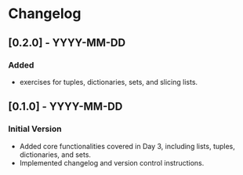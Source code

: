 # Changelog 
## [0.2.0] - YYYY-MM-DD
### Added
- exercises for tuples, dictionaries, sets, and slicing lists.
## [0.1.0] - YYYY-MM-DD 
### Initial Version
- Added core functionalities covered in Day 3, including lists, tuples, dictionaries, and sets.
- Implemented changelog and version control instructions.